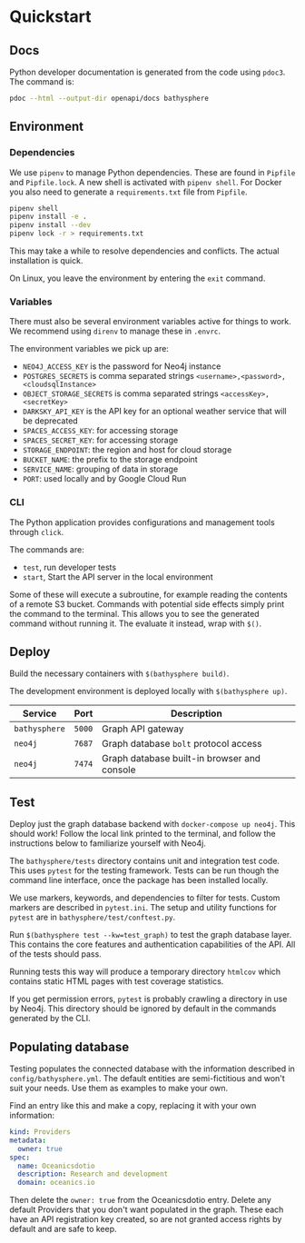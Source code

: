 # Quickstart

## Docs

Python developer documentation is generated from the code using `pdoc3`. The command is:

``` bash
pdoc --html --output-dir openapi/docs bathysphere
```

## Environment

### Dependencies

We use `pipenv` to manage Python dependencies. These are found in `Pipfile` and `Pipfile.lock`. A new shell is activated with `pipenv shell`. For Docker you also need to generate a `requirements.txt` file from `Pipfile`.

```bash
pipenv shell
pipenv install -e .
pipenv install --dev
pipenv lock -r > requirements.txt
```

This may take a while to resolve dependencies and conflicts. The actual installation is quick.

On Linux, you leave the environment by entering the `exit` command.

### Variables

There must also be several environment variables active for things to work. We recommend using `direnv` to manage these in `.envrc`.

The environment variables we pick up are:

- `NEO4J_ACCESS_KEY` is the password for Neo4j instance
- `POSTGRES_SECRETS` is comma separated strings `<username>,<password>,<cloudsqlInstance>`
- `OBJECT_STORAGE_SECRETS` is comma separated strings `<accessKey>,<secretKey>`
- `DARKSKY_API_KEY` is the API key for an optional weather service that will be deprecated
- `SPACES_ACCESS_KEY`: for accessing storage
- `SPACES_SECRET_KEY`: for accessing storage
- `STORAGE_ENDPOINT`: the region and host for cloud storage
- `BUCKET_NAME`: the prefix to the storage endpoint
- `SERVICE_NAME`: grouping of data in storage
- `PORT`: used locally and by Google Cloud Run

### CLI

The Python application provides configurations and management tools through `click`.

The commands are:

- `test`, run developer tests
- `start`, Start the API server in the local environment

Some of these will execute a subroutine, for example reading the contents of a remote S3 bucket. Commands with potential side effects simply print the command to the terminal. This allows you to see the generated command without running it. The evaluate it instead, wrap with `$()`.

## Deploy

Build the necessary containers with `$(bathysphere build)`.

The development environment is deployed locally with `$(bathysphere up)`.

| Service             | Port   | Description                                 |
| ------------------- | ------ | ------------------------------------------- |
| `bathysphere`       | `5000` | Graph API gateway                           |
| `neo4j`             | `7687` | Graph database `bolt` protocol access       |
| `neo4j`             | `7474` | Graph database built-in browser and console |

## Test

Deploy just the graph database backend with `docker-compose up neo4j`. This should work! Follow the local link printed to the terminal, and follow the instructions below to familiarize yourself with Neo4j.

The `bathysphere/tests` directory contains unit and integration test code. This uses `pytest` for the testing framework. Tests can be run though the command line interface, once the package has been installed locally.

We use markers, keywords, and dependencies to filter for tests. Custom markers are described in `pytest.ini`. The setup and utility functions for `pytest` are in `bathysphere/test/conftest.py`.

Run `$(bathysphere test --kw=test_graph)` to test the graph database layer. This contains the core features and authentication capabilities of the API. All of the tests should pass.

Running tests this way will produce a temporary directory `htmlcov` which contains static HTML pages with test coverage statistics.

If you get permission errors, `pytest` is probably crawling a directory in use by Neo4j. This directory should be ignored by default in the commands generated by the CLI.

## Populating database

Testing populates the connected database with the information described in `config/bathysphere.yml`. The default entities are semi-fictitious and won't suit your needs. Use them as examples to make your own.

Find an entry like this and make a copy, replacing it with your own information:

```yaml
kind: Providers
metadata:
  owner: true
spec:
  name: Oceanicsdotio
  description: Research and development
  domain: oceanics.io
```

Then delete the `owner: true` from the Oceanicsdotio entry. Delete any default Providers that you don't want populated in the graph. These each have an API registration key created, so are not granted access rights by default and are safe to keep.  
